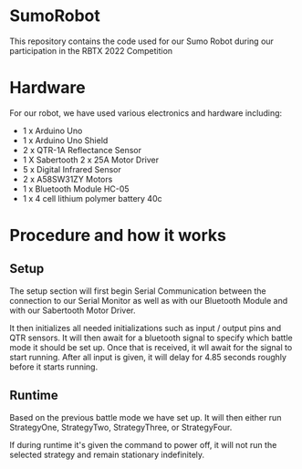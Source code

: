 # SumoRobot
This repository contains the code used for our Sumo Robot during our participation in the RBTX 2022 Competition

# Hardware
For our robot, we have used various electronics and hardware including:

* 1 x Arduino Uno
* 1 x Arduino Uno Shield
* 2 x QTR-1A Reflectance Sensor
* 1 X Sabertooth 2 x 25A Motor Driver
* 5 x Digital Infrared Sensor
* 2 x A58SW31ZY Motors
* 1 x Bluetooth Module HC-05
* 1 x 4 cell lithium polymer battery 40c 

# Procedure and how it works

## Setup
The setup section will first begin Serial Communication between the connection to our Serial Monitor as well as with our Bluetooth Module and with our Sabertooth Motor Driver. 

It then initializes all needed initializations such as input / output pins and QTR sensors. It will then await for a bluetooth signal to specify which battle mode it should be set up. Once that is received, it wll await for the signal to start running. After all input is given, it will delay for 4.85 seconds roughly before it starts running.

## Runtime
Based on the previous battle mode we have set up. It will then either run StrategyOne, StrategyTwo, StrategyThree, or StrategyFour.

If during runtime it's given the command to power off, it will not run the selected strategy and remain stationary indefinitely.
